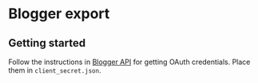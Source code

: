 # Blogger export

## Getting started

Follow the instructions in [Blogger API](https://developers.google.com/blogger) for getting OAuth credentials.
Place them in `client_secret.json`.
